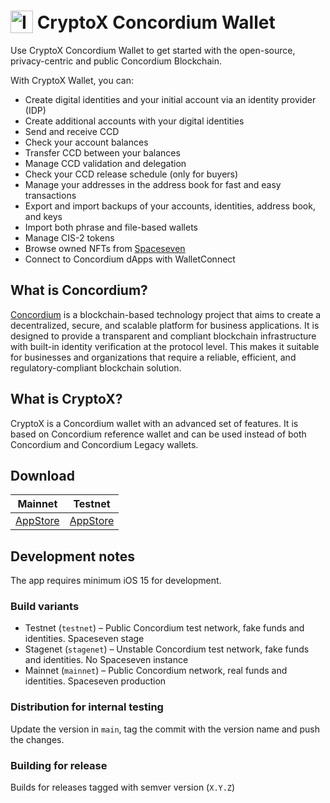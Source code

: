 # <img src="CryptoX/ConcordiumWallet/Resources/icon-44-58.png" alt="Icon" style="vertical-align: bottom; height: 36px;"/>  CryptoX Concordium Wallet

Use CryptoX Concordium Wallet to get started with the open-source, privacy-centric and public Concordium Blockchain. 

With CryptoX Wallet, you can:
- Create digital identities and your initial account via an identity provider (IDP)
- Create additional accounts with your digital identities
- Send and receive CCD
- Check your account balances
- Transfer CCD between your balances
- Manage CCD validation and delegation
- Check your CCD release schedule (only for buyers)
- Manage your addresses in the address book for fast and easy transactions
- Export and import backups of your accounts, identities, address book, and keys
- Import both phrase and file-based wallets
- Manage CIS-2 tokens
- Browse owned NFTs from [Spaceseven](https://spaceseven.com/marketplace)
- Connect to Concordium dApps with WalletConnect


## What is Concordium?
[Concordium](https://www.concordium.com/) is a blockchain-based technology project 
that aims to create a decentralized, secure, and scalable platform for business applications. 
It is designed to provide a transparent and compliant blockchain infrastructure with 
built-in identity verification at the protocol level. This makes it suitable for businesses 
and organizations that require a reliable, efficient, and regulatory-compliant blockchain solution.

## What is CryptoX?
CryptoX is a Concordium wallet with an advanced set of features. 
It is based on Concordium reference wallet and can be used instead of both Concordium and Concordium Legacy wallets.


## Download
| Mainnet| Testnet|
|:------:|:------:|
|[AppStore](https://apps.apple.com/dk/app/cryptox-concordium-wallet/id1593386457)|[AppStore](https://apps.apple.com/dk/app/cryptox-concordium-wallet/id1593386457)|

## Development notes

The app requires minimum iOS 15 for development.

### Build variants
- Testnet (`testnet`) – Public Concordium test network, fake funds and identities. Spaceseven stage
- Stagenet (`stagenet`) – Unstable Concordium test network, fake funds and identities.
No Spaceseven instance
- Mainnet (`mainnet`) – Public Concordium network, real funds and identities. Spaceseven production

### Distribution for internal testing
Update the version in `main`, tag the commit with the version name and push the changes.

### Building for release
Builds for releases tagged with semver version (`X.Y.Z`)
